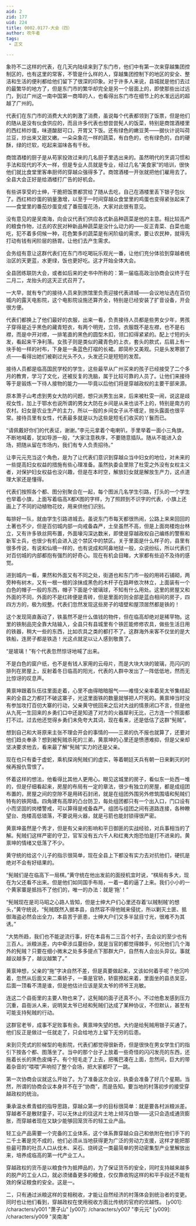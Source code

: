 ```yaml
---
aid: 2
zid: 177
uid: 224
title: 0002.0177-大会（四）
author: 吹牛者
tags: 
 - 正文

---
```




  象符不二这样的代表，在几天内陆续来到了东门市，他们中有第一次来穿越集团控制区的，也有这里的常客，不管是什么样的人，穿越集团控制下的地区的安全、整洁和生活的便利都给他们留下了很深的印象。对于许多人来说，县城就是他们去过的最繁华的地方了，但是东门市的繁华却完全是另一个层面上的，即使那些出过远门，到过广州这一南中国第一商埠的人，也看得出东门市在细节上的水准远远的超越了广州的。

  代表们在东门市的消费大大的刺激了消费，虽说每个代表都领到了饭票，但是他们的随从是没有伙食供应的，而且许多代表也想尝尝髡人的饭菜，特别是商馆酒楼里的西红柿炒蛋，味道酸甜可口，开胃又下饭。还有绿色的嫩豆荚——据伙计说叫荷兰豆，炒出来又甜又嫩。一朵朵象花一样的蔬菜，有白色的，也有绿色的，白的硬酥，绿的烂软，吃起来滋味各有千秋。

  商馆酒楼的厨子是从苟家投效过来的几名厨子里选出来的。虽然明代的烹调习惯和手法和现代的不大一样，但是专业人员就是专业，经过几名“美食家”的培训，很快他们就比食堂里客串厨师的穿越众强得多了。商馆酒楼一开张就把他们雇用去了。全县大会正好是给酒楼打广告的好机会。

  有些讲享受的士绅，干脆把饭票都赏给了随从去吃，自己在酒楼里丢下银子包伙了。西红柿炒蛋的销量激增，以至于一时间穿越众食堂里的鸡蛋也变得紧张起来了——食堂里的番茄炒蛋变成了番茄蛋花汤，大家对此很有意见。

  没有意见的是吴南海，向会议代表们供应各式新品种蔬菜是他的主意。相比较高产的粮食作物，过去的农民对种新品种蔬菜是没什么动力的——反正青菜、白菜也能吃，犯不着多伺候一种，花色繁多的蔬菜是有闲阶级的需求，要让农民种，就得先打动有钱有闲阶层的肠胃。让他们去产生需求。

  会务组有意让这群代表们在东门市吃喝玩乐观光一番，让他们充分体验到穿越者统治区的天更蓝，水更绿，饭也更好吃。这才开始全体大会。

  全县团练联防大会，或者如后来的史书中所称的：第一届临高政治协商会议终于在二月二，龙抬头的这天正式召开了。

  一大早，就有专门的接待人员来到旅馆里负责迎接代表进城——会议地址选在百仞城内的露天电影院，这个电影院设施还算齐全，特别是已经安装了扩音设备，开会很方便。

  代表们都换上了他们最好的衣服，出来一看，负责接待人员都是些男女少年，男孩子穿得是近乎黑色的藏青短衣，有两个明兜，立领，衣服既不是左襟，也不是右襟，而是中开对襟，一排笔直的黑色的圆型木扣，领口扣得紧紧的。配上寸短的头发，看起来干净利落。女孩子则是类似的藏青色的上衣，套头的款式，后肩上有一块手帕一样的衬布，下身是一条蓝色打褶的长裙。即简朴又美观。只是头发寒颤了点——看得出她们被剃过光头不久，头发还只是短短的发茬。

  接待人员都是临高国民学校的学生，这些最早从广州买来的孩子已经接受了二个多月的教育，学习了文化，还被反复的洗脑，属于比较可靠的人员了。让他们来接待等于是锻炼一下待人接物的能力——毕竟以后他们将是穿越政权的主要干部来源。

  原本萧子山考虑到男女大防的问题，想只派男生出来，后来被杜雯一闹，说这是歧视女性，加上于鄂水也说所谓的男女大防在乡间是从来也谈不上的，特别是南方的农村。妇女是农业生产的主力，所以一般的乡间女子从不缠足，抛头露面也很平常。接待员里有女性，代表最多就是以为这些是短毛们收买的丫鬟而已。

  “请佩戴好你们的代表证，谢谢。”李元元拿着个电喇叭，手里举着一面小三角旗，不断地喊着，犹如导游一般，“大家注意秩序，不要随意插队。随从不能进入会场，把随从留在市场内，我们有专人负责招待。”

  让李元元充当这个角色，是为了让代表们意识到穿越众当中妇女的地位，对未来的一些提高妇女权益的措施有些心理准备。虽然执委会里除了杜雯之外没有女权主义者，对保护妇女权益也没兴趣，但是在本时空，解放妇女就是解放生产力，这点道理大家还是懂得。

  代表们按照各个都、图分别聚合在一起，每个图派几名学生引路，打头的一个学生也举着小旗，上面写着临高X都X图的字样，为了照顾到不识字的代表，小旗上还画上了不同的动植物花纹，用来供他们识别。

  每排好一队，就由学生引路进城去。虽说东门市每天都很热闹，公路上来来回回的土著也不少，但是百仞城内部一向戒备森严，土垒虽然不高，但是上面岗楼炮台林立，又有许多铁丝网布置，外面壕沟深达数米，即使是穿越政权自己编练的警察和新军士兵，也很少有机会进入这个禁区中的禁区。关于里面是什么样子的，县里有很多传说，有说和仙境一样的，也有说成和阿鼻地狱一般，众说纷纭，所以代表们对百仞城的内部都抱有强烈的好奇心。现在有机会目睹，大家都有些迫不及待的感觉。

  进到城内一看，果然和外面又有不同之处，街道也和东门市一般的用砖石铺砌，两旁种有树木，又有一根一根的涂抹成黑色的木杆子在路畔依次林立，上面装有一个白色的帽子一般的东西，帽子下面是个玻璃球，不知有什么用处。这里的房屋又和外面的不同，外面的不是红砖便是青砖，但是里面的则全部是蓝白相间的房子，四四方方的，极为规整。代表们忽然发现这些房子的墙壁和屋顶居然都是铁的！

  这个发现简直轰动了，铁虽然不是什么值钱的物件，但在临高却绝对是稀罕物。这里的铁制品完全靠大陆输入，全县只有县城里有个铁匠能修修农具，做些生活日用的铁器，稍大一些的东西，比如农具之类的都打不了。这群海外来客不仅坐的是大铁船，连房子都是铁造！光这点就足以让人感到敬畏了。

  “是玻璃！”有个代表忽然惊讶地喊了出来。

  不是白色的窗户纸，也不是有钱人家用的云母片，而是大块大块的玻璃，亮闪闪的排列在房屋上，反射着冬日临高的阳光，代表的人群中发出了一阵低低地，然而无比惊讶的叹息声。

  黄禀坤跟着队伍往里面走着，心里不由得暗暗服气——难怪父亲率着吴太爷集结起来的全县之力都打不破这寨子，光这里面铁的数量就够把人吓死的。黄禀坤当时没有参加攻打百仞大寨的行动，父亲黄守统回来之后对大战的情景闭口不言，但是他从九死一生回来的乡勇们口中还是知道了对方的火器犀利无比，己方连一个照面都打不过。过去他还觉得乡勇们未免夸大其词，现在看来，还是低估了这群“髡贼”。

  想到自己和大哥原来主张不理会开会的事情的——三弟的仇不报也就算了，还要对他们趋炎奉承？想到被髡贼杀死的三弟，黄禀坤的心里还是愤懑难抑，但是父亲却坚决要求他去，看来最了解“髡贼”实力的还是父亲。

  现在也只有委于虚蛇，乘机探询髡贼们的虚实，等着朝廷天兵有朝一日来剿灭的时候再报仇雪恨了。

  怀着这样的想法，他看得比其他人更用心。眼见这城里的房子，看似东一处西一堆的，但是仔细看起来，房屋的布局有一定的章法，很少有独立的房屋，都是成组团布置的，房屋之间的空隙不是用砖石封闭，就是在组团外围另外修筑围墙和髡贼们特有的铁网墙。四角建有高厚的凸台防卫，每处组团都只有一个出入口，门口设有小而坚固的岗楼警戒，可以算得是戒备森严。组团与组团之间有道路连接，各种瞭望台、炮楼高低错落，不要说用火器，就是弓箭也能封锁得很严密。

  黄禀坤虽然是个秀才，但是有父亲的影响和平日御匪的实战经验，对兵事相当的了解。髡贼们这样严密的守卫，官军没有五六千人和红夷大炮恐怕是打不进来的。黄禀坤的情绪又低落了不少。

  黄守统的给这个儿子的指示很简单，现在全县上下都没有实力去对抗他们，硬抗是绝对不会有好结果的。

  “髡贼们是在临高下一局棋。”黄守统在他出发前的面授机宜时说，“棋局有多大，现在为父还看不出来。但是他们如同国手布局，一着一着的逼了上来。我们小小的一个黄家寨是抵挡不了他们的，唯一的办法：就是‘拖’！”

  “髡贼现在是司马昭之心路人皆知，但是士绅大户们心里还存着‘以贼制贼’的想头，”黄守统说，“髡贼既然入据本县，自然容不得他贼来侵扰，所以剿灭土匪、抵御海盗必然会出全力，本县苦于匪患，士绅大户们又多半鼠目寸光，很难不为其诱。”

  “大势所趋，我们也不能逆流行事，好在本县有二三百个村子，去会议的至少也有三百人。派粮派差，内中牵涉瓜蔓纷杂，就是当官的都觉得棘手，何况他们几个海外的髡贼？只要在细小微末之处多多提点下那群大户，自然有人会出头异议。事就越议越多了，越议越繁了。”

  黄禀坤想，父亲的“拖”字决自然不差，但是真要做起来，又该如何着手呢？他沉吟着，忽然从后面又来二乘轿子，一乘是官轿，轿窗撩起来着，里面坐的县丞吴亚，后面一顶看不清是谁，但是他估计应该是吴太爷的师爷王兆敏。

  连这二个县衙里的主要人物也来了，这髡贼的面子还真不小。不过他愈发感到压力沉重，县衙派人来，说明吴太爷已经和髡贼们达成了某种协议，不但默认，甚至有可能支持髡贼的行动。

  这群官老爷，成事不足败事有余。黄禀坤失望的想。大约是给髡贼用银子买通了。他们反正是做过一任就走了，只会给地方上留下无穷的后患。

  来到贝壳式的阶梯型的电影院，代表们都觉得很新奇，但是很快在男女学生们的指引下按各个都、图落坐了。当中的那个台子上放着一些奇怪的闪闪发亮的东西，还拖着长长的黑色皮绳子。有个短毛走了上去，把嘴巴凑在上面，忽然间，巨大的带着杂音的“喂喂”声响彻了整个会场，把大家都吓了一跳。

  第一次协商会议就这么开始了。为了准备这次会议，执委会准备了好几个星期。当然，所谓的协商会议本身并不在于“协商”，而是告知。要当地的村落初步的接受穿越政权的统治。

  秉承温水煮青蛙的指导思路，穿越众第一步的目标很简单：就是要各村派粮派差。穿越者不是散财童子，可以无休止的往这片土地上倾泻白银——这只会造成通货膨胀，而穿越者现在又缺少能够回笼货币的轻工业产品。

  轻工业产品需要一个完备的工业体系，这个体系靠穿越众自己和依附在他们手下的二千土著是完不成的，他们必须从当地获得更为广泛的劳动力支援，这样才能把那些最可靠的社员人口从伐木、采石、烧砖这一类最简单的劳动密集型产业里解放出来，培养成临高的第一代产业工人。

  穿越政权的货币是以粮食作为抵押品的，为了保证货币的安全，同时支持越来越多的脱产的工业人口，就必须储备更多的粮食，仅仅靠收购这样的和平手段还不能有效的保证粮食的安全。这是一。

  二，只有通过派粮这样的变相税收，才能让自然经济的村落体会到统治者的变更。同时也让他们看到，穿越政权在使用税收方面比传统的官府的优越性。
[y001]: /characters/y001 "萧子山"
[y007]: /characters/y007 "李元元"
[y009]: /characters/y009 "吴南海"


